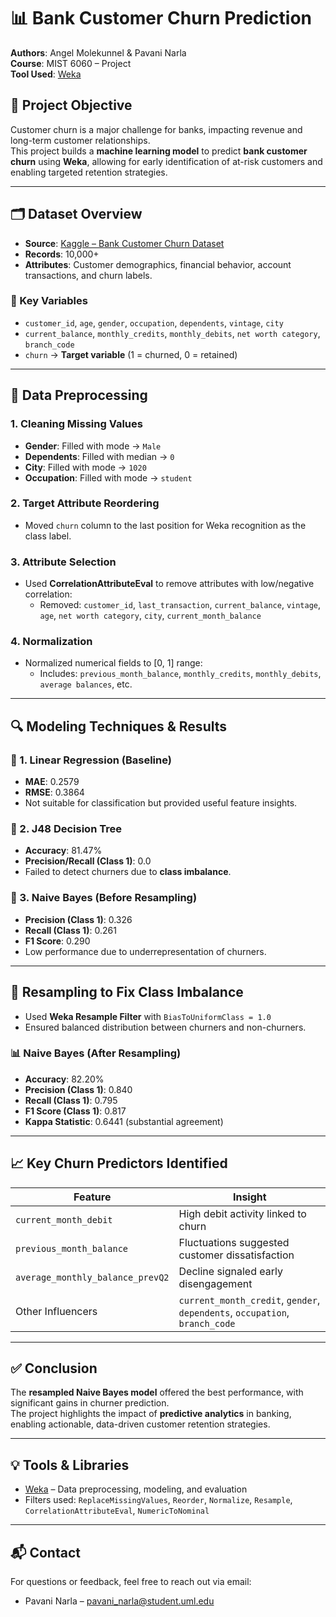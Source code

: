 # 📊 Bank Customer Churn Prediction

**Authors**: Angel Molekunnel & Pavani Narla  
**Course**: MIST 6060 – Project  
**Tool Used**: [Weka](https://www.cs.waikato.ac.nz/ml/weka/)

## 🧠 Project Objective
Customer churn is a major challenge for banks, impacting revenue and long-term customer relationships.  
This project builds a **machine learning model** to predict **bank customer churn** using **Weka**, allowing for early identification of at-risk customers and enabling targeted retention strategies.

---

## 🗂️ Dataset Overview

- **Source**: [Kaggle – Bank Customer Churn Dataset](https://www.kaggle.com/datasets/pentakrishnakishore/bank-customer-churn-data)
- **Records**: 10,000+  
- **Attributes**: Customer demographics, financial behavior, account transactions, and churn labels.

### 🔑 Key Variables
- `customer_id`, `age`, `gender`, `occupation`, `dependents`, `vintage`, `city`
- `current_balance`, `monthly_credits`, `monthly_debits`, `net worth category`, `branch_code`
- `churn` → **Target variable** (1 = churned, 0 = retained)

---

## 🧼 Data Preprocessing

### 1. Cleaning Missing Values
- **Gender**: Filled with mode → `Male`
- **Dependents**: Filled with median → `0`
- **City**: Filled with mode → `1020`
- **Occupation**: Filled with mode → `student`

### 2. Target Attribute Reordering
- Moved `churn` column to the last position for Weka recognition as the class label.

### 3. Attribute Selection
- Used **CorrelationAttributeEval** to remove attributes with low/negative correlation:
  - Removed: `customer_id`, `last_transaction`, `current_balance`, `vintage`, `age`, `net worth category`, `city`, `current_month_balance`

### 4. Normalization
- Normalized numerical fields to [0, 1] range:
  - Includes: `previous_month_balance`, `monthly_credits`, `monthly_debits`, `average balances`, etc.

---

## 🔍 Modeling Techniques & Results

### 🔸 1. Linear Regression (Baseline)
- **MAE**: 0.2579  
- **RMSE**: 0.3864  
- Not suitable for classification but provided useful feature insights.

### 🔸 2. J48 Decision Tree
- **Accuracy**: 81.47%  
- **Precision/Recall (Class 1)**: 0.0  
- Failed to detect churners due to **class imbalance**.

### 🔸 3. Naive Bayes (Before Resampling)
- **Precision (Class 1)**: 0.326  
- **Recall (Class 1)**: 0.261  
- **F1 Score**: 0.290  
- Low performance due to underrepresentation of churners.

---

## 🔄 Resampling to Fix Class Imbalance

- Used **Weka Resample Filter** with `BiasToUniformClass = 1.0`  
- Ensured balanced distribution between churners and non-churners.

### 📊 Naive Bayes (After Resampling)
- **Accuracy**: 82.20%  
- **Precision (Class 1)**: 0.840  
- **Recall (Class 1)**: 0.795  
- **F1 Score (Class 1)**: 0.817  
- **Kappa Statistic**: 0.6441 (substantial agreement)

---

## 📈 Key Churn Predictors Identified

| Feature                        | Insight                                         |
|-------------------------------|--------------------------------------------------|
| `current_month_debit`         | High debit activity linked to churn              |
| `previous_month_balance`      | Fluctuations suggested customer dissatisfaction  |
| `average_monthly_balance_prevQ2` | Decline signaled early disengagement         |
| Other Influencers             | `current_month_credit`, `gender`, `dependents`, `occupation`, `branch_code`

---

## ✅ Conclusion

The **resampled Naive Bayes model** offered the best performance, with significant gains in churner prediction.  
The project highlights the impact of **predictive analytics** in banking, enabling actionable, data-driven customer retention strategies.

---


## 💡 Tools & Libraries
- [Weka](https://www.cs.waikato.ac.nz/ml/weka/) – Data preprocessing, modeling, and evaluation  
- Filters used: `ReplaceMissingValues`, `Reorder`, `Normalize`, `Resample`, `CorrelationAttributeEval`, `NumericToNominal`

---

## 📬 Contact
For questions or feedback, feel free to reach out via email:
- Pavani Narla – pavani_narla@student.uml.edu
